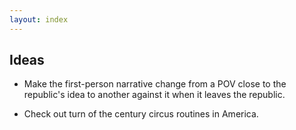 ```yaml
---
layout: index
---
```


Ideas
-------

- Make the first-person narrative change from a POV close to the
  republic's idea to another  against it when it leaves the republic.

- Check out turn of the century circus routines in America.